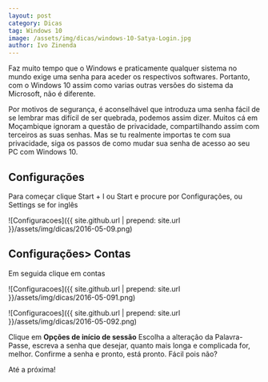 ```yaml
---
layout: post
category: Dicas
tag: Windows 10
image: /assets/img/dicas/windows-10-Satya-Login.jpg
author: Ivo Zinenda
---
```


Faz muito tempo que o Windows e praticamente qualquer sistema no mundo exige uma senha para aceder os respectivos softwares.
Portanto, com o Windows 10 assim como varias outras versões do sistema da Microsoft, não é diferente.

Por motivos de segurança, é aconselhável que introduza uma senha fácil de se lembrar mas difícil de ser quebrada, podemos assim dizer. Muitos cá em Moçambique ignoram a questão de privacidade, compartilhando assim com terceiros as suas senhas. 
Mas se tu realmente importas te com sua privacidade, siga os passos de como mudar sua senha de acesso ao seu PC com Windows 10.

## Configurações
Para começar clique Start + I ou Start e procure por Configurações, ou Settings se for inglês

![Configuracoes]({{ site.github.url | prepend: site.url }}/assets/img/dicas/2016-05-09.png)

## Configurações> Contas
Em seguida clique em contas

![Configuracoes]({{ site.github.url | prepend: site.url }}/assets/img/dicas/2016-05-091.png)

![Configuracoes]({{ site.github.url | prepend: site.url }}/assets/img/dicas/2016-05-092.png)

Clique em <strong>Opções de início de sessão</strong>
Escolha a alteração da Palavra-Passe, escreva a senha que desejar, quanto mais longa e complicada for, melhor.
Confirme a senha e pronto, está pronto. Fácil pois não?

Até a próxima!
